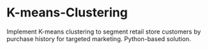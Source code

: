# K-means-Clustering
Implement K-means clustering to segment retail store customers by purchase history for targeted marketing. Python-based solution.
